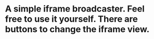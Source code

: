 # A simple iframe broadcaster. Feel free to use it yourself. There are buttons to change the iframe view.
